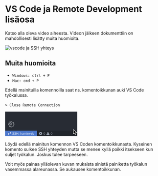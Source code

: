 # VS Code ja Remote Development lisäosa

Katso alla oleva video aiheesta. Videon jälkeen dokumenttiin on mahdollisesti lisätty muita huomioita.

![vscode ja SSH yhteys](https://youtu.be/qddsfonjxmE)

## Muita huomioita

- `Windows: ctrl + P`
- `Mac: cmd + P`

Edellä mainituilla komennoilla saat ns. komentoikkunan auki VS Code työkalussa.

`> Close Remote Connection`

![SSH yhteyden sulkeminen](assets/images/003_vscode_remote_01.png)


Löydä edellä mainitun komennon VS Coden komentoikkunasta. Kyseinen komento sulkee SSH yhteyden mutta se menee kyllä poikki itsekseen kun suljet työkalun. Joskus tulee tarpeeseen.

Voit myös painaa ylläolevan kuvan mukaista sinistä painiketta työkalun vasemmassa alareunassa. Se aukausee komentoikkunan.